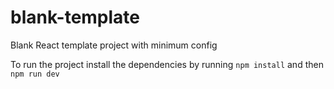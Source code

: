 # blank-template
Blank React template project with minimum config

To run the project install the dependencies by running `npm install` and then `npm run dev`
